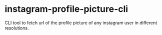 # instagram-profile-picture-cli
CLI tool to fetch url of the profile picture of any instagram user in different resolutions.
